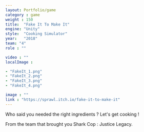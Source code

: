 ```yaml
---
layout: Portfolio/game
category : game
weight : 150
title:  "Fake It To Make It"
engine: "Unity"
style:  "Cooking Simulator"
year:   "2018"
team: "4"
role : ""

video : ""
localImage : 

- "FakeIt_1.png"
- "FakeIt_2.png"
- "FakeIt_3.png"
- "FakeIt_4.png"

image : ""
link : "https://sprawl.itch.io/fake-it-to-make-it"
---
```

Who said you needed the right ingredients ? Let's get cooking !

From the team that brought you Shark Cop : Justice Legacy.